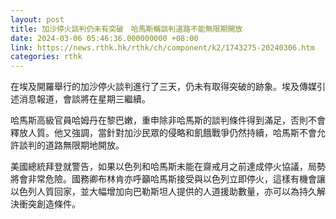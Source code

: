 ```yaml
---
layout: post
title: 加沙停火談判仍未有突破　哈馬斯稱談判道路不能無限期開放
date: 2024-03-06 05:46:36.000000000 +08:00
link: https://news.rthk.hk/rthk/ch/component/k2/1743275-20240306.htm
categories: rthk
---
```


在埃及開羅舉行的加沙停火談判進行了三天，仍未有取得突破的跡象。埃及傳媒引述消息報道，會談將在星期三繼續。

哈馬斯高級官員哈姆丹在黎巴嫩，重申除非哈馬斯的談判條件得到滿足，否則不會釋放人質。他又強調，當針對加沙民眾的侵略和飢餓戰爭仍然持續，哈馬斯不會允許談判的道路無限期地開放。

美國總統拜登就警告，如果以色列和哈馬斯未能在齋戒月之前達成停火協議，局勢將會非常危險。國務卿布林肯亦呼籲哈馬斯接受與以色列立即停火，這樣有機會讓以色列人質回家，並大幅增加向巴勒斯坦人提供的人道援助數量，亦可以為持久解決衝突創造條件。
